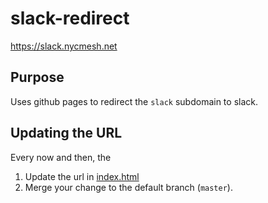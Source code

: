 # slack-redirect

https://slack.nycmesh.net

## Purpose

Uses github pages to redirect the `slack` subdomain to slack.

## Updating the URL

Every now and then, the 

1. Update the url in [index.html](./index.html)
2. Merge your change to the default branch (`master`).
